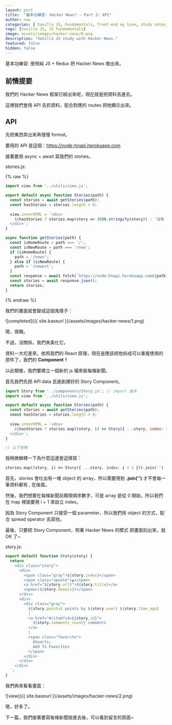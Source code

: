 ```yaml
---
layout: post
title:  "基本功練習: Hacker News! — Part 2: API"
author: cwu
categories: [ Vanilla JS, Fundamentals, front-end my love, study notes, new framework! ]
tags: [Vanilla JS, JS Fundamentals]
image: assets/images/hacker-news/0.png
description: "Vanilla JS study with Hacker News."
featured: false
hidden: false
---
```


基本功練習: 使用純 JS + Redux 把 Hacker News 做出來。

## 前情提要

我們的 Hacker News 框架已經出來呢，現在就是把資料丟進去。

這裡我們會用 API 去抓資料，配合對應的 routes 把他顯示出來。


## API

先把東西弄出來再慢慢 format。

要用的 API 是這個：https://node-hnapi.herokuapp.com

接著要用 async + await 寫我們的 stories。

stories.js:

{% raw %}
```js
import view from '../utils/view.js';

export default async function Stories(path) {
  const stories = await getStories(path);
  const hasStories = stories.length > 0;
                    
  view.innerHTML = `<div>
    ${hasStories ? stories.map(story => JSON.stringify(story)) : '沒有 stories 耶'}
  </div>`;  
}

async function getStories(path) {
  const isHomeRoute = path === '/';
  const isNewRoute = path === '/new';
  if (isHomeRoute) {
    path = '/news';  
  } else if (isNewRoute) {
    path = '/newest';  
  } 
  const response = await fetch(`https://node-hnapi.herokuapp.com${path}`);
  const stories = await response.json();
  return stories;
}

```
{% endraw %}


我們的畫面就會變成這個鬼樣子：

![completed]({{ site.baseurl }}/assets/images/hacker-news/1.png)

嗯，很醜。

不過，沒關係，我們來美化它。

資料一大坨進來，依照我們的 React 原理，現在是應該把他拆成可以重複使用的原件了，我們的 **Component！**

以此類推，我們要建立一個新的 js 檔來裝每條新聞。

首先我們先把 API data 丟進創建好的 Story Component。

```js
import Story from '../components/Story.js'; // import 進來
import view from '../utils/view.js';

export default async function Stories(path) {
  const stories = await getStories(path);
  const hasStories = stories.length > 0;
                    
  view.innerHTML = `<div>
    ${hasStories ? stories.map((story, i) => Story({ ...story, index: i + 1 })).join('') : '沒新聞耶'}
  </div>`;  
}

// 以下省略
```

我稍微解釋一下為什麼這邊會這樣寫：

```js
stories.map((story, i) => Story({ ...story, index: i + 1 })).join('')
```

首先，stories 會吐出有一堆 object 的 array，所以需要用到 **.join('')** 才不會每一筆資料都有 , 在後面。

然後，我們想要在每條新聞前顯現順序數字，可是 array 是從 0 開始，所以我們在 map 裡面要用 i + 1 來設立 index。

因為 Story Component 只接受一個 parameter，所以我們用 object 的方式，配合 spread operator 去寫他。

最後，只要把 Story Component，照著 Hacker News 的模式 把畫面刻出來，就 OK 了~

story.js:

```js
export default function Story(story) {
  return `
    <div class="story">
      <div> 
        <span class="gray">${story.index}</span>
        <span class="upvote">▲</span>
        <a href="${story.url}">${story.title}</a>
        <span>(${story.domain})</span>
      </div>
      <div>
        <div class="gray">
          ${story.points} points by ${story.user} ${story.time_ago}
          |
          <a href="#/item?id=${story.id}">
            ${story.comments_count} comments
          </a>
          |
          <span class="favorite">
            &hearts;
            Add To Favorites
          </span>
        </div>
      </div>
    </div>
  `;  
}
```

我們再來看看畫面：

![view]({{ site.baseurl }}/assets/images/hacker-news/2.png)

嗯，好多了。

下一篇，我們接著要寫每條新聞按進去後，可以看到留言的頁面~
